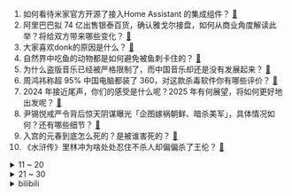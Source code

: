 1. 如何看待米家官方开源了接入Home Assistant 的集成组件？ [:link:](https://www.zhihu.com/question/7080069932)
2. 阿里巴巴拟 74 亿出售银泰百货，确认雅戈尔接盘，如何从商业角度解读此举？将给双方带来哪些变化？ [:link:](https://www.zhihu.com/question/7079376204)
3. 大家喜欢donk的原因是什么？ [:link:](https://www.zhihu.com/question/5218089917)
4. 自然界中吃鱼的动物都是如何避免被鱼刺卡住的？ [:link:](https://www.zhihu.com/question/5837679930)
5. 为什么盗版音乐已经被严格限制了，而中国音乐却还是没有发展起来？ [:link:](https://www.zhihu.com/question/6285588743)
6. 周鸿祎称超 95% 中国电脑都装了 360，对这款杀毒软件你有哪些评价？ [:link:](https://www.zhihu.com/question/6931977982)
7. 2024 年接近尾声，你们的感受是什么呢？2025 年有何展望，将如何更好地出发呢？ [:link:](https://www.zhihu.com/question/6849223701)
8. 尹锡悦戒严令背后惊天阴谋曝光「企图嫁祸朝鲜、暗杀美军」，具体情况如何？还有哪些细节？ [:link:](https://www.zhihu.com/question/7088380318)
9. 入宫的元春到底怎么死的？是被谁害死的？ [:link:](https://www.zhihu.com/question/357900568)
10. 《水浒传》里林冲为啥处处忍住不杀人却偏偏杀了王伦？ [:link:](https://www.zhihu.com/question/6917627531)
<details>
<summary>11 ~ 20</summary>

11. 南大碎尸案家属称已起诉电视剧《他是谁》出品方，指责剧方胡乱编造并控诉演员张译，法律角度如何解读？ [:link:](https://www.zhihu.com/question/7100936339)
12. 如何评价女演员高叶? [:link:](https://www.zhihu.com/question/395981393)
13. 为什么古人在肉类蛋白普遍摄入不足的情况下，仍能选拔出大量（数十万）身体素质优秀的士兵？ [:link:](https://www.zhihu.com/question/25014020)
14. 为什么重型战斗机要设置双发发动机，而不是一个更大的单发发动机？ [:link:](https://www.zhihu.com/question/6903745188)
15. 为什么动物不能像人那样拥有大块胸肌？ [:link:](https://www.zhihu.com/question/4337291629)
16. 在汽车控制技术领域，比亚迪的易三方和易四方技术是否真的代表了行业发展的风向标？ [:link:](https://www.zhihu.com/question/7079778760)
17. 你做过的最恐怖的噩梦是什么？ [:link:](https://www.zhihu.com/question/23320294)
18. 超人不戴面具，为什么平时没有人能认出他来？ [:link:](https://www.zhihu.com/question/21669265)
19. 巴沙尔·阿萨德抵俄后首次发声，称离开叙利亚不是计划好的，释放了哪些信息？他还能重返叙利亚吗？ [:link:](https://www.zhihu.com/question/7032492998)
20. 2024 年你长成「情绪稳定」的大人了吗？哪一刻是你自己陪自己度过的？ [:link:](https://www.zhihu.com/question/6638888300)
</details>
<details>
<summary>21 ~ 30</summary>

21. 工科理论力学和物理系理论力学有什么区别？ [:link:](https://www.zhihu.com/question/6028448050)
22. 老一辈表达情感总是「不言爱，但处处都是爱」，2024 年你有哪些被「长辈的爱」感动的瞬间？ [:link:](https://www.zhihu.com/question/6655706898)
23. 哪些饮食习惯让你发现自己和爸爸妈妈越来越像了？ [:link:](https://www.zhihu.com/question/6753787745)
24. 有人说公路车脚撑毁车是为什么？ [:link:](https://www.zhihu.com/question/662508938)
25. 2024 年哪部影视作品让你看完以后感觉很后悔？ [:link:](https://www.zhihu.com/question/6548594056)
26. 河北一村民家中柴火灶被贴封条，他们的日常生活受到了哪些影响？ [:link:](https://www.zhihu.com/question/6924984464)
27. 不想上班，一想到上班就焦虑，有什么方法缓解焦虑？ [:link:](https://www.zhihu.com/question/6985137718)
28. 我家孩子今年10岁经常性的失眠，我该怎么办？ [:link:](https://www.zhihu.com/question/490956204)
29. 哪吒 2、封神 2、射雕、熊出没，4 部影片定档春节档，你最想看哪一部？ [:link:](https://www.zhihu.com/question/6466212314)
30. 《花束般的恋爱》男女主维持五年的恋爱最终凋谢，到底是什么使男女主感情破灭？又有什么解决方法呢? [:link:](https://www.zhihu.com/question/531730403)
</details><details>
<summary>bilibili</summary>

</details>